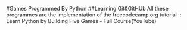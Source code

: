 #Games Programmed By Python 
##Learning Git&GitHUb
All these programmes are the implementation of the freecodecamp.org tutorial :: Learn Python by Building Five Games - Full Course(YouTube)
